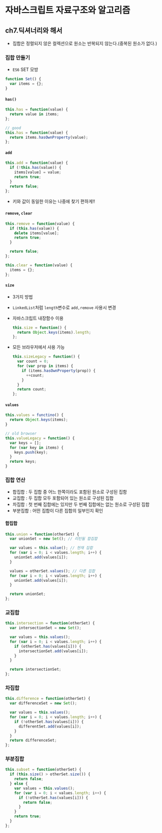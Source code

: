 # 자바스크립트 자료구조와 알고리즘

## ch7.딕셔너리와 해서

- 집합은 정렬되지 않은 컬렉션으로 원소는 반복되지 않는다.(중복된 원소가 없다.)

### 집합 만들기

- `ES6` SET 모방

```javascript
function Set() {
  var items = {};
}
```

#### `has()`

```javascript
this.has = function(value) {
  return value in items;
};

// good
this.has = function(value) {
  return items.hasOwnProperty(value);
};
```

#### `add`

```javascript
this.add = function(value) {
  if (!this.has(value)) {
    items[value] = value;
    return true;
  }
  return false;
};
```

- 키와 값이 동일한 이유는 나중에 찾기 편하게!!

#### `remove`, `clear`

```javascript
this.remove = function(value) {
  if (this.has(value)) {
    delete items[value];
    return true;
  }

  return false;
};

this.clear = function(value) {
  items = {};
};
```

#### `size`

- 3가지 방법
- `LinkedList`처럼 `length`변수로 `add,remove` 사용시 변경
- 자바스크립트 내장함수 이용

  ```javascript
  this.size = function() {
    return Object.keys(items).length;
  };
  ```

- 모든 브라우저에서 사용 가능

  ```javascript
  this.sizeLegacy = function() {
    var count = 0;
    for (var prop in items) {
      if (items.hasOwnProperty(prop)) {
        ++count;
      }
    }
    return count;
  };
  ```

#### `values`

```javascript
this.values = functino() {
  return Object.keys(items);
}

// old browser
this.valueLegacy = function() {
  var keys = [];
  for (var key in items) {
    keys.push(key);
  }
  return keys;
}
```

### 집합 연산

- 합집합 : 두 집합 중 어느 한쪽이라도 포함된 원소로 구성된 집함
- 교집합 : 두 집합 모두 포함되어 있는 원소로 구성된 집합
- 차집합 : 첫 번째 집합에는 있지만 두 번째 집합에는 없는 원소로 구성된 집합
- 부분집합 : 어떤 집합이 다른 집합의 일부인지 확인

#### 합집합

```javascript
this.union = function(otherSet) {
  var unionSet = new Set(); // 리턴될 합집합

  var values = this.value(); // 현재 집합
  for (var i = 0; i < values.length; i++) {
    unionSet.add(values[i]);
  }

  values = otherSet.values(); // 다른 집합
  for (var i = 0; i < values.length; i++) {
    unionSet.add(values[i]);
  }

  return unionSet;
};
```

### 교집합

```javascript
this.intersection = function(otherSet) {
  var intersectionSet = new Set();

  var values = this.values();
  for (var i = 0; i < values.length; i++) {
    if (otherSet.has(values[i])) {
      intersectionSet.add(values[i]);
    }
  }

  return intersectionSet;
};
```

### 차집합

```javascript
this.difference = function(otherSet) {
  var differenceSet = new Set();

  var values = this.values();
  for (var i = 0; i < values.length; i++) {
    if (!otherSet.has(values[i])) {
      differentSet.add(values[i]);
    }
  }
  return differenceSet;
};
```

### 부분집합

```javascript
this.subset = function(otherSet) {
  if (this.size() > otherSet.size()) {
    return false;
  } else {
    var values = this.values();
    for (var i = 0; i < values.length; i++) {
      if (!otherSet.has(values[i])) {
        return false;
      }
    }
    return true;
  }
};
```
